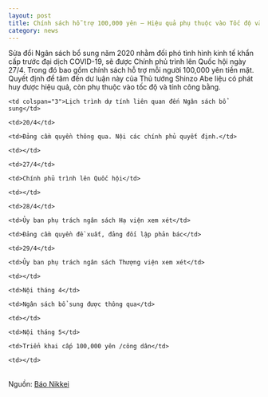 ```yaml
---
layout: post
title: Chính sách hỗ trợ 100,000 yên – Hiệu quả phụ thuộc vào Tốc độ và Tính công bằng
category: news
---
```

Sửa đổi Ngân sách bổ sung năm 2020 nhằm đối phó tình hình kinh tế khẩn cấp trước đại dịch COVID-19, sẽ được Chính phủ trình lên Quốc hội ngày 27/4. Trong đó bao gồm chính sách hỗ trợ mỗi người 100,000 yên tiền mặt. Quyết định để tâm đến dư luận này của Thủ tướng Shinzo Abe liệu có phát huy được hiệu quả, còn phụ thuộc vào tốc độ và tính công bằng.

<table>

  <tr>

    <td colspan="3">Lịch trình dự tính liên quan đến Ngân sách bổ sung</td>

  </tr>

  <tr>

    <td>20/4</td>

    <td>Đảng cầm quyền thông qua. Nội các chính phủ quyết định.</td>

    <td></td>

  </tr>

  <tr>

    <td>27/4</td>

    <td>Chính phủ trình lên Quốc hội</td>

    <td></td>

  </tr>

  <tr>

    <td>28/4</td>

    <td>Ủy ban phụ trách ngân sách Hạ viện xem xét</td>

    <td>Đảng cầm quyền đề xuất, đảng đối lập phản bác</td>

  </tr>

  <tr>

    <td>29/4</td>

    <td>Ủy ban phụ trách ngân sách Thượng viện xem xét</td>

    <td></td>

  </tr>

  <tr>

    <td>Nội tháng 4</td>

    <td>Ngân sách bổ sung được thông qua</td>

    <td></td>

  </tr>

  <tr>

    <td>Nội tháng 5</td>

    <td>Triển khai cấp 100,000 yên /công dân</td>

    <td></td>

  </tr>

</table>

Nguồn: [Báo Nikkei](https://www.nikkei.com/article/DGXMZO58220490X10C20A4EA3000/)